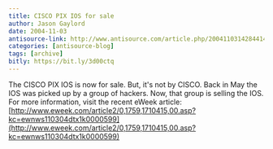 ```yaml
---
title: CISCO PIX IOS for sale
author: Jason Gaylord
date: 2004-11-03
antisource-link: http://www.antisource.com/article.php/20041103142844147
categories: [antisource-blog]
tags: [archive]
bitly: https://bit.ly/3d00ctq
---
```


The CISCO PIX IOS is now for sale. But, it's not by CISCO. Back in May the IOS was picked up by a group of hackers. Now, that group is selling the IOS. For more information, visit the recent eWeek article: [http://www.eweek.com/article2/0,1759,1710415,00.asp?kc=ewnws110304dtx1k0000599](http://www.eweek.com/article2/0,1759,1710415,00.asp?kc=ewnws110304dtx1k0000599)